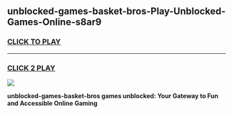
## unblocked-games-basket-bros-Play-Unblocked-Games-Online-s8ar9
<h3>
<a href="https://premium76.site?title=unblocked-games-basket-bros&ref=24A">CLICK TO PLAY</a></h3>
<hr>

<h3>
<a href="https://premium76.site?title=unblocked-games-basket-bros&ref=24A">CLICK 2 PLAY</a>
  
</h3>

<a href="https://premium76.site?title=unblocked-games-basket-bros&ref=24A"><img src="https://clearcache.store/games.png"></a>


**unblocked-games-basket-bros games unblocked: Your Gateway to Fun and Accessible Online Gaming**

